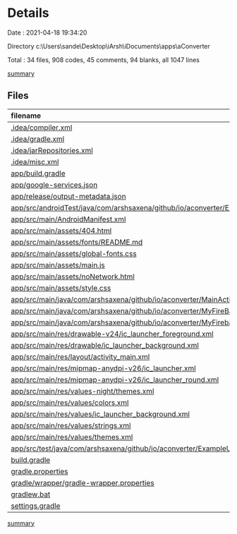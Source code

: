 # Details

Date : 2021-04-18 19:34:20

Directory c:\Users\sande\Desktop\iArsh\iDocuments\apps\aConverter

Total : 34 files,  908 codes, 45 comments, 94 blanks, all 1047 lines

[summary](results.md)

## Files
| filename | language | code | comment | blank | total |
| :--- | :--- | ---: | ---: | ---: | ---: |
| [.idea/compiler.xml](/.idea/compiler.xml) | XML | 6 | 0 | 0 | 6 |
| [.idea/gradle.xml](/.idea/gradle.xml) | XML | 21 | 0 | 0 | 21 |
| [.idea/jarRepositories.xml](/.idea/jarRepositories.xml) | XML | 25 | 0 | 0 | 25 |
| [.idea/misc.xml](/.idea/misc.xml) | XML | 9 | 0 | 0 | 9 |
| [app/build.gradle](/app/build.gradle) | Groovy | 43 | 3 | 8 | 54 |
| [app/google-services.json](/app/google-services.json) | JSON | 39 | 0 | 0 | 39 |
| [app/release/output-metadata.json](/app/release/output-metadata.json) | JSON | 18 | 0 | 0 | 18 |
| [app/src/androidTest/java/com/arshsaxena/github/io/aconverter/ExampleInstrumentedTest.java](/app/src/androidTest/java/com/arshsaxena/github/io/aconverter/ExampleInstrumentedTest.java) | Java | 15 | 6 | 5 | 26 |
| [app/src/main/AndroidManifest.xml](/app/src/main/AndroidManifest.xml) | XML | 38 | 0 | 2 | 40 |
| [app/src/main/assets/404.html](/app/src/main/assets/404.html) | HTML | 30 | 0 | 2 | 32 |
| [app/src/main/assets/fonts/README.md](/app/src/main/assets/fonts/README.md) | Markdown | 9 | 0 | 8 | 17 |
| [app/src/main/assets/global-fonts.css](/app/src/main/assets/global-fonts.css) | CSS | 36 | 0 | 1 | 37 |
| [app/src/main/assets/main.js](/app/src/main/assets/main.js) | JavaScript | 28 | 0 | 5 | 33 |
| [app/src/main/assets/noNetwork.html](/app/src/main/assets/noNetwork.html) | HTML | 31 | 0 | 2 | 33 |
| [app/src/main/assets/style.css](/app/src/main/assets/style.css) | CSS | 35 | 0 | 0 | 35 |
| [app/src/main/java/com/arshsaxena/github/io/aconverter/MainActivity.java](/app/src/main/java/com/arshsaxena/github/io/aconverter/MainActivity.java) | Java | 115 | 0 | 14 | 129 |
| [app/src/main/java/com/arshsaxena/github/io/aconverter/MyFireBaseInstanceIDService.java](/app/src/main/java/com/arshsaxena/github/io/aconverter/MyFireBaseInstanceIDService.java) | Java | 12 | 0 | 6 | 18 |
| [app/src/main/java/com/arshsaxena/github/io/aconverter/MyFirebaseMessagingService.java](/app/src/main/java/com/arshsaxena/github/io/aconverter/MyFirebaseMessagingService.java) | Java | 32 | 1 | 8 | 41 |
| [app/src/main/res/drawable-v24/ic_launcher_foreground.xml](/app/src/main/res/drawable-v24/ic_launcher_foreground.xml) | XML | 30 | 0 | 0 | 30 |
| [app/src/main/res/drawable/ic_launcher_background.xml](/app/src/main/res/drawable/ic_launcher_background.xml) | XML | 170 | 0 | 1 | 171 |
| [app/src/main/res/layout/activity_main.xml](/app/src/main/res/layout/activity_main.xml) | XML | 14 | 0 | 1 | 15 |
| [app/src/main/res/mipmap-anydpi-v26/ic_launcher.xml](/app/src/main/res/mipmap-anydpi-v26/ic_launcher.xml) | XML | 5 | 0 | 0 | 5 |
| [app/src/main/res/mipmap-anydpi-v26/ic_launcher_round.xml](/app/src/main/res/mipmap-anydpi-v26/ic_launcher_round.xml) | XML | 5 | 0 | 0 | 5 |
| [app/src/main/res/values-night/themes.xml](/app/src/main/res/values-night/themes.xml) | XML | 11 | 5 | 0 | 16 |
| [app/src/main/res/values/colors.xml](/app/src/main/res/values/colors.xml) | XML | 13 | 0 | 0 | 13 |
| [app/src/main/res/values/ic_launcher_background.xml](/app/src/main/res/values/ic_launcher_background.xml) | XML | 4 | 0 | 0 | 4 |
| [app/src/main/res/values/strings.xml](/app/src/main/res/values/strings.xml) | XML | 3 | 0 | 0 | 3 |
| [app/src/main/res/values/themes.xml](/app/src/main/res/values/themes.xml) | XML | 11 | 5 | 0 | 16 |
| [app/src/test/java/com/arshsaxena/github/io/aconverter/ExampleUnitTest.java](/app/src/test/java/com/arshsaxena/github/io/aconverter/ExampleUnitTest.java) | Java | 9 | 5 | 3 | 17 |
| [build.gradle](/build.gradle) | Groovy | 20 | 3 | 3 | 26 |
| [gradle.properties](/gradle.properties) | Properties | 3 | 16 | 0 | 19 |
| [gradle/wrapper/gradle-wrapper.properties](/gradle/wrapper/gradle-wrapper.properties) | Properties | 5 | 1 | 1 | 7 |
| [gradlew.bat](/gradlew.bat) | Batch | 61 | 0 | 24 | 85 |
| [settings.gradle](/settings.gradle) | Groovy | 2 | 0 | 0 | 2 |

[summary](results.md)